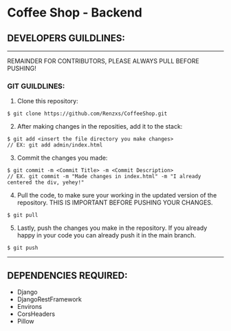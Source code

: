 # Coffee Shop - Backend

## DEVELOPERS GUILDLINES:

---

REMAINDER FOR CONTRIBUTORS, PLEASE ALWAYS PULL BEFORE PUSHING!

### GIT GUILDLINES:

1. Clone this repository:

```
$ git clone https://github.com/Renzxs/CoffeeShop.git
```

2. After making changes in the reposities, add it to the stack:

```
$ git add <insert the file directory you make changes>
// EX: git add admin/index.html
```

3. Commit the changes you made:

```
$ git commit -m <Commit Title> -m <Commit Description>
// EX. git commit -m "Made changes in index.html" -m "I already centered the div, yehey!"
```

4. Pull the code, to make sure your working in the updated version of the repository. THIS IS IMPORTANT BEFORE PUSHING YOUR CHANGES.

```
$ git pull
```

5. Lastly, push the changes you make in the repository. If you already happy in your code you can already push it in the main branch.

```
$ git push
```

---

## DEPENDENCIES REQUIRED:

- Django
- DjangoRestFramework
- Environs
- CorsHeaders
- Pillow
